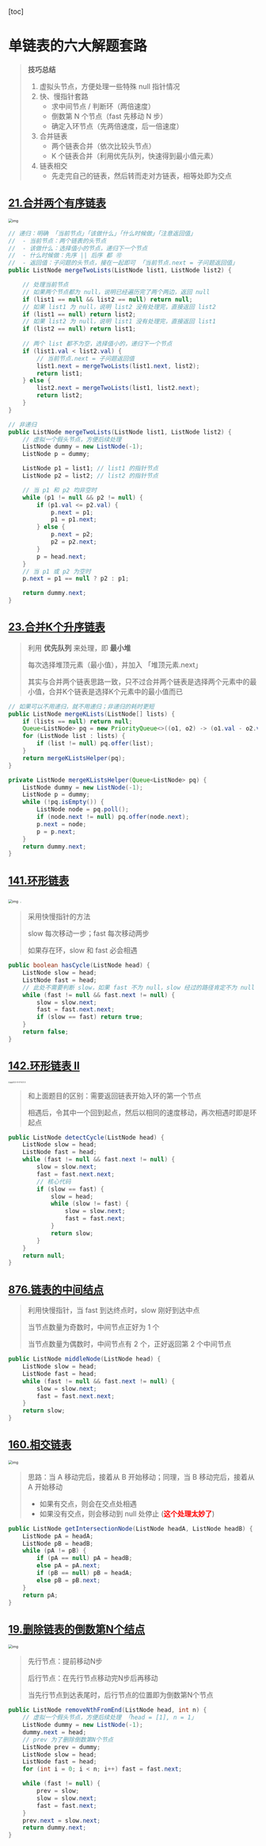 [toc]

# 单链表的六大解题套路

> **技巧总结**
>
> 1. 虚拟头节点，方便处理一些特殊 null 指针情况
> 2. 快、慢指针套路
>    - 求中间节点 / 判断环（两倍速度）
>    - 倒数第 N 个节点（fast 先移动 N 步）
>    - 确定入环节点（先两倍速度，后一倍速度）
> 3. 合并链表
>    - 两个链表合并（依次比较头节点）
>    - K 个链表合并（利用优先队列，快速得到最小值元素）
> 4. 链表相交
>    - 先走完自己的链表，然后转而走对方链表，相等处即为交点



## [21.合并两个有序链表](https://leetcode-cn.com/problems/merge-two-sorted-lists/)

<img src="https://cdn.jsdelivr.net/gh/LFool/image-hosting@master/20220101/15004216410204421641020442341hWMEW8.jpg" alt="img" style="zoom:50%;" />

```java
// 递归：明确 「当前节点」「该做什么」「什么时候做」「注意返回值」
//  - 当前节点：两个链表的头节点
//  - 该做什么：选择值小的节点，递归下一个节点
//  - 什么时候做：先序 || 后序 都 🉑️
//  - 返回值：子问题的头节点，接在一起即可 「当前节点.next = 子问题返回值」
public ListNode mergeTwoLists(ListNode list1, ListNode list2) {

    // 处理当前节点
    // 如果两个节点都为 null，说明已经遍历完了两个两边，返回 null
    if (list1 == null && list2 == null) return null;
    // 如果 list1 为 null，说明 list2 没有处理完，直接返回 list2
    if (list1 == null) return list2;
    // 如果 list2 为 null，说明 list1 没有处理完，直接返回 list1
    if (list2 == null) return list1;
    
    // 两个 list 都不为空，选择值小的，递归下一个节点
    if (list1.val < list2.val) {
        // 当前节点.next = 子问题返回值
        list1.next = mergeTwoLists(list1.next, list2);
        return list1;
    } else {
        list2.next = mergeTwoLists(list1, list2.next);
        return list2;
    }
}

// 非递归
public ListNode mergeTwoLists(ListNode list1, ListNode list2) {
    // 虚拟一个假头节点，方便后续处理
    ListNode dummy = new ListNode(-1);
    ListNode p = dummy;

    ListNode p1 = list1; // list1 的指针节点
    ListNode p2 = list2; // list2 的指针节点

    // 当 p1 和 p2 均非空时
    while (p1 != null && p2 != null) {
        if (p1.val <= p2.val) {
            p.next = p1;
            p1 = p1.next;
        } else {
            p.next = p2;
            p2 = p2.next;
        }
        p = head.next;
    }
    // 当 p1 或 p2 为空时
    p.next = p1 == null ? p2 : p1;

    return dummy.next;
}
```

## [23.合并K个升序链表](https://leetcode-cn.com/problems/merge-k-sorted-lists/)

> 利用 **优先队列** 来处理，即 **最小堆**
>
> 每次选择堆顶元素（最小值），并加入 「堆顶元素.next」
>
> 其实与合并两个链表思路一致，只不过合并两个链表是选择两个元素中的最小值，合并K个链表是选择K个元素中的最小值而已

```java
// 如果可以不用递归，就不用递归；非递归的耗时更短
public ListNode mergeKLists(ListNode[] lists) {
    if (lists == null) return null;
    Queue<ListNode> pq = new PriorityQueue<>((o1, o2) -> (o1.val - o2.val));
    for (ListNode list : lists) {
        if (list != null) pq.offer(list);
    }
    return mergeKListsHelper(pq);
}

private ListNode mergeKListsHelper(Queue<ListNode> pq) {
    ListNode dummy = new ListNode(-1);
    ListNode p = dummy;
    while (!pq.isEmpty()) {
        ListNode node = pq.poll();
        if (node.next != null) pq.offer(node.next);
        p.next = node;
        p = p.next;
    }
    return dummy.next;
}
```

## [141.环形链表](https://leetcode-cn.com/problems/linked-list-cycle/)

<img src="https://cdn.jsdelivr.net/gh/LFool/image-hosting@master/20220405/1506081649142368zzMMVscircularlinkedlist.png" alt="img" style="zoom:50%;" />

<img src="https://cdn.jsdelivr.net/gh/LFool/image-hosting@master/20220101/16191916410251591641025159815eNTnZU.png" style="zoom: 15%;" />

> 采用快慢指针的方法
>
> slow 每次移动一步；fast 每次移动两步
>
> 如果存在环，slow 和 fast 必会相遇

```java
public boolean hasCycle(ListNode head) {
    ListNode slow = head;
    ListNode fast = head;
    // 此处不需要判断 slow，如果 fast 不为 null，slow 经过的路径肯定不为 null
    while (fast != null && fast.next != null) {
        slow = slow.next;
        fast = fast.next.next;
        if (slow == fast) return true;
    }
    return false;
}
```

## [142.环形链表 II](https://leetcode-cn.com/problems/linked-list-cycle-ii/)



<img src="https://cdn.jsdelivr.net/gh/LFool/image-hosting@master/20220101/162149164102530916410253090831c9G3p.png" alt="截屏2022-01-01 16.21.30" style="zoom:20%;" />

>和上面题目的区别：需要返回链表开始入环的第一个节点
>
>相遇后，令其中一个回到起点，然后以相同的速度移动，再次相遇时即是环起点

```java
public ListNode detectCycle(ListNode head) {
    ListNode slow = head;
    ListNode fast = head;
    while (fast != null && fast.next != null) {
        slow = slow.next;
        fast = fast.next.next;
        // 核心代码
        if (slow == fast) {
            slow = head;
            while (slow != fast) {
                slow = slow.next;
                fast = fast.next;
            }
            return slow;
        }
    }
    return null;
}
```

## [876.链表的中间结点](https://leetcode-cn.com/problems/middle-of-the-linked-list/)

> 利用快慢指针，当 fast 到达终点时，slow 刚好到达中点
>
> 当节点数量为奇数时，中间节点正好为 1 个
>
> 当节点数量为偶数时，中间节点有 2 个，正好返回第 2 个中间节点

```java
public ListNode middleNode(ListNode head) {
    ListNode slow = head;
    ListNode fast = head;
    while (fast != null && fast.next != null) {
        slow = slow.next;
        fast = fast.next.next;
    }
    return slow;
}
```

## [160.相交链表](https://leetcode-cn.com/problems/intersection-of-two-linked-lists/)

<img src="https://cdn.jsdelivr.net/gh/LFool/image-hosting@master/20220405/1506251649142385ndRWuF160_statement.png" alt="img" style="zoom:50%;" />

> 思路：当 A 移动完后，接着从 B 开始移动；同理，当 B 移动完后，接着从 A 开始移动
>
> - 如果有交点，则会在交点处相遇
> - 如果没有交点，则会移动到 null 处停止 (**<font color='red'>这个处理太妙了</font>**)

```java
public ListNode getIntersectionNode(ListNode headA, ListNode headB) {
    ListNode pA = headA;
    ListNode pB = headB;
    while (pA != pB) {
        if (pA == null) pA = headB;
        else pA = pA.next;
        if (pB == null) pB = headA;
        else pB = pB.next;
    }
    return pA;   
}
```

## [19.删除链表的倒数第N个结点](https://leetcode-cn.com/problems/remove-nth-node-from-end-of-list/)

<img src="https://cdn.jsdelivr.net/gh/LFool/image-hosting@master/20220405/1506301649142390uLBV5dremove_ex1.jpg" alt="img" style="zoom: 50%;" />

> 先行节点：提前移动N步
>
> 后行节点：在先行节点移动完N步后再移动
>
> 当先行节点到达表尾时，后行节点的位置即为倒数第N个节点

```java
public ListNode removeNthFromEnd(ListNode head, int n) {
    // 虚拟一个假头节点，方便后续处理 「head = [1], n = 1」
    ListNode dummy = new ListNode(-1);
    dummy.next = head;
    // prev 为了删除倒数第N个节点
    ListNode prev = dummy;
    ListNode slow = head;
    ListNode fast = head;
    for (int i = 0; i < n; i++) fast = fast.next;

    while (fast != null) {
        prev = slow;
        slow = slow.next;
        fast = fast.next;
    }
    prev.next = slow.next;
    return dummy.next;
}
```

